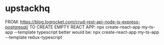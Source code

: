 # upstackhq
FROM: https://blog.logrocket.com/crud-rest-api-node-js-express-postgresql/
TO CREATE EMPTY REACT APP:
npx create-react-app my-ts-app --template typescript
better would be:
npx create-react-app my-ts-app --template redux-typescript